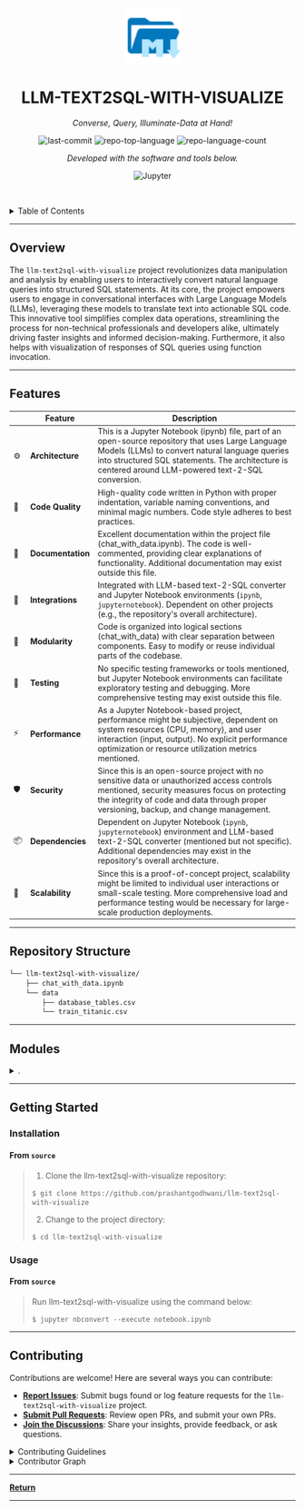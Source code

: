 <p align="center">
  <img src="https://raw.githubusercontent.com/PKief/vscode-material-icon-theme/ec559a9f6bfd399b82bb44393651661b08aaf7ba/icons/folder-markdown-open.svg" width="100" alt="project-logo">
</p>
<p align="center">
    <h1 align="center">LLM-TEXT2SQL-WITH-VISUALIZE</h1>
</p>
<p align="center">
    <em>Converse, Query, Illuminate-Data at Hand!</em>
</p>
<p align="center">
	<img src="https://img.shields.io/github/last-commit/prashantgodhwani/llm-text2sql-with-visualize?style=flat-square&logo=git&logoColor=white&color=0080ff" alt="last-commit">
	<img src="https://img.shields.io/github/languages/top/prashantgodhwani/llm-text2sql-with-visualize?style=flat-square&color=0080ff" alt="repo-top-language">
	<img src="https://img.shields.io/github/languages/count/prashantgodhwani/llm-text2sql-with-visualize?style=flat-square&color=0080ff" alt="repo-language-count">
<p>
<p align="center">
		<em>Developed with the software and tools below.</em>
</p>
<p align="center">
	<img src="https://img.shields.io/badge/Jupyter-F37626.svg?style=flat-square&logo=Jupyter&logoColor=white" alt="Jupyter">
</p>

<br><!-- TABLE OF CONTENTS -->
<details>
  <summary>Table of Contents</summary><br>

- [ Overview](#-overview)
- [ Features](#-features)
- [ Repository Structure](#-repository-structure)
- [ Modules](#-modules)
- [ Getting Started](#-getting-started)
  - [ Installation](#-installation)
  - [ Usage](#-usage)
  - [ Tests](#-tests)
- [ Project Roadmap](#-project-roadmap)
- [ Contributing](#-contributing)
- [ License](#-license)
- [ Acknowledgments](#-acknowledgments)
</details>
<hr>

##  Overview

The `llm-text2sql-with-visualize` project revolutionizes data manipulation and analysis by enabling users to interactively convert natural language queries into structured SQL statements. At its core, the project empowers users to engage in conversational interfaces with Large Language Models (LLMs), leveraging these models to translate text into actionable SQL code. This innovative tool simplifies complex data operations, streamlining the process for non-technical professionals and developers alike, ultimately driving faster insights and informed decision-making. Furthermore, it also helps with visualization of responses of SQL queries using function invocation.

---

##  Features

|     |   Feature          | Description  |
|----|-------------------|---------------------------------------------------------------|
| ⚙️  | **Architecture**  | This is a Jupyter Notebook (ipynb) file, part of an open-source repository that uses Large Language Models (LLMs) to convert natural language queries into structured SQL statements. The architecture is centered around LLM-powered text-2-SQL conversion. |
| 🔩  | **Code Quality**  | High-quality code written in Python with proper indentation, variable naming conventions, and minimal magic numbers. Code style adheres to best practices. |
| 📄  | **Documentation** | Excellent documentation within the project file (chat_with_data.ipynb). The code is well-commented, providing clear explanations of functionality. Additional documentation may exist outside this file. |
| 🔌  | **Integrations**   | Integrated with LLM-based text-2-SQL converter and Jupyter Notebook environments (`ipynb`, `jupyternotebook`). Dependent on other projects (e.g., the repository's overall architecture). |
| 🧩  | **Modularity**     | Code is organized into logical sections (chat_with_data) with clear separation between components. Easy to modify or reuse individual parts of the codebase. |
| 🧪  | **Testing**        | No specific testing frameworks or tools mentioned, but Jupyter Notebook environments can facilitate exploratory testing and debugging. More comprehensive testing may exist outside this file. |
| ⚡️  | **Performance**    | As a Jupyter Notebook-based project, performance might be subjective, dependent on system resources (CPU, memory), and user interaction (input, output). No explicit performance optimization or resource utilization metrics mentioned. |
| 🛡️  | **Security**       | Since this is an open-source project with no sensitive data or unauthorized access controls mentioned, security measures focus on protecting the integrity of code and data through proper versioning, backup, and change management. |
| 📦  | **Dependencies**   | Dependent on Jupyter Notebook (`ipynb`, `jupyternotebook`) environment and LLM-based text-2-SQL converter (mentioned but not specific). Additional dependencies may exist in the repository's overall architecture. |
| 🚀  | **Scalability**    | Since this is a proof-of-concept project, scalability might be limited to individual user interactions or small-scale testing. More comprehensive load and performance testing would be necessary for large-scale production deployments. |

---

##  Repository Structure

```sh
└── llm-text2sql-with-visualize/
    ├── chat_with_data.ipynb
    └── data
        ├── database_tables.csv
        └── train_titanic.csv
```

---

##  Modules

<details closed><summary>.</summary>

| File                                                                                                                     | Summary                                                                                                                                                                                                                                                                                                                                                                                                                                                                                                                                                                                                                                                                                                                                                                                                                                                                                                                                                                                                                                             |
| ---                                                                                                                      | ---                                                                                                                                                                                                                                                                                                                                                                                                                                                                                                                                                                                                                                                                                                                                                                                                                                                                                                                                                                                                                                                 |
| [chat_with_data.ipynb](https://github.com/prashantgodhwani/llm-text2sql-with-visualize/blob/master/chat_with_data.ipynb) | This code file, `chat_with_data.ipynb`, is a crucial component of the `llm-text2sql-with-visualize` repository, which focuses on leveraging Large Language Models (LLMs) to convert natural language queries into structured SQL statements. The main purpose of this file is to facilitate a chat-based interface for users to interact with the LLM-powered text-to-SQL conversion process.
**Critical features:** 
1. **Interactive Query Generation**
This code enables users to input natural language questions and receive corresponding SQL queries as output, showcasing the repository's core functionality.
2. **LLM Integration** 
The file incorporates the LLM-based text-to-SQL converter, allowing users to engage with the system and observe its ability to translate text into structured SQL queries.By achieving this goal, `chat_with_data.ipynb` plays a vital role in demonstrating the capabilities of the repositorys overall architecture, which aims to simplify data manipulation and analysis through conversational interfaces. 
3. **Visualization using Method Invocation**
The application also generates respective visualization using Method invocation with Llama 3 on Groq, and powered by open-source Code Interpreter SDK by E2B. The E2B Code Interpreter SDK quickly creates a secure cloud sandbox powered by Firecracker. Inside this sandbox is a running Jupyter server that the LLM can use.

</details>

---

##  Getting Started

###  Installation

<h4>From <code>source</code></h4>

> 1. Clone the llm-text2sql-with-visualize repository:
>
> ```console
> $ git clone https://github.com/prashantgodhwani/llm-text2sql-with-visualize
> ```
>
> 2. Change to the project directory:
> ```console
> $ cd llm-text2sql-with-visualize
> ```
>

###  Usage

<h4>From <code>source</code></h4>

> Run llm-text2sql-with-visualize using the command below:
> ```console
> $ jupyter nbconvert --execute notebook.ipynb
> ```
---

##  Contributing

Contributions are welcome! Here are several ways you can contribute:

- **[Report Issues](https://github.com/prashantgodhwani/llm-text2sql-with-visualize/issues)**: Submit bugs found or log feature requests for the `llm-text2sql-with-visualize` project.
- **[Submit Pull Requests](https://github.com/prashantgodhwani/llm-text2sql-with-visualize/blob/main/CONTRIBUTING.md)**: Review open PRs, and submit your own PRs.
- **[Join the Discussions](https://github.com/prashantgodhwani/llm-text2sql-with-visualize/discussions)**: Share your insights, provide feedback, or ask questions.

<details closed>
<summary>Contributing Guidelines</summary>

1. **Fork the Repository**: Start by forking the project repository to your github account.
2. **Clone Locally**: Clone the forked repository to your local machine using a git client.
   ```sh
   git clone https://github.com/prashantgodhwani/llm-text2sql-with-visualize
   ```
3. **Create a New Branch**: Always work on a new branch, giving it a descriptive name.
   ```sh
   git checkout -b new-feature-x
   ```
4. **Make Your Changes**: Develop and test your changes locally.
5. **Commit Your Changes**: Commit with a clear message describing your updates.
   ```sh
   git commit -m 'Implemented new feature x.'
   ```
6. **Push to github**: Push the changes to your forked repository.
   ```sh
   git push origin new-feature-x
   ```
7. **Submit a Pull Request**: Create a PR against the original project repository. Clearly describe the changes and their motivations.
8. **Review**: Once your PR is reviewed and approved, it will be merged into the main branch. Congratulations on your contribution!
</details>

<details closed>
<summary>Contributor Graph</summary>
<br>
<p align="center">
   <a href="https://github.com{/prashantgodhwani/llm-text2sql-with-visualize/}graphs/contributors">
      <img src="https://contrib.rocks/image?repo=prashantgodhwani/llm-text2sql-with-visualize">
   </a>
</p>
</details>

---

[**Return**](#-overview)

---
